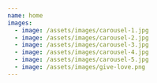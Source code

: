 ```yaml
---
name: home
images:
  - image: /assets/images/carousel-1.jpg
  - image: /assets/images/carousel-2.jpg
  - image: /assets/images/carousel-3.jpg
  - image: /assets/images/carousel-4.jpg
  - image: /assets/images/carousel-5.jpg
  - image: /assets/images/give-love.png
---
```


